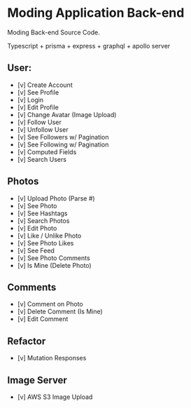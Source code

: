 # Moding Application Back-end

Moding Back-end Source Code.

Typescript + prisma + express + graphql + apollo server

## User:

- [v] Create Account
- [v] See Profile
- [v] Login
- [v] Edit Profile
- [v] Change Avatar (Image Upload)
- [v] Follow User
- [v] Unfollow User
- [v] See Followers w/ Pagination
- [v] See Following w/ Pagination
- [v] Computed Fields
- [v] Search Users


## Photos

- [v] Upload Photo (Parse #)
- [v] See Photo
- [v] See Hashtags
- [v] Search Photos
- [v] Edit Photo
- [v] Like / Unlike Photo
- [v] See Photo Likes
- [v] See Feed
- [v] See Photo Comments
- [v] Is Mine (Delete Photo)


## Comments

- [v] Comment on Photo
- [v] Delete Comment (Is Mine)
- [v] Edit Comment


## Refactor

- [v] Mutation Responses

## Image Server

- [v] AWS S3 Image Upload